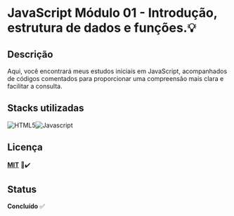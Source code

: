 # **JavaScript** **Módulo 01** - Introdução, estrutura de dados e funções.💡

## Descrição
Aqui, você encontrará meus estudos iniciais em JavaScript, acompanhados de códigos comentados para proporcionar uma compreensão mais clara e facilitar a consulta.


## Stacks utilizadas


![HTML5](https://img.shields.io/badge/HTML5-E34F26?style=for-the-badge&logo=html5&logoColor=white)![Javascript](https://img.shields.io/badge/JavaScript-F7DF1E?style=for-the-badge&logo=javascript&logoColor=black)








## Licença

**[MIT](https://choosealicense.com/licenses/mit/)** 📄✔️


## Status

**Concluído** ✅